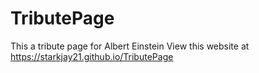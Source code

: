 # TributePage
This a tribute page for Albert Einstein
View this website at https://starkjay21.github.io/TributePage
